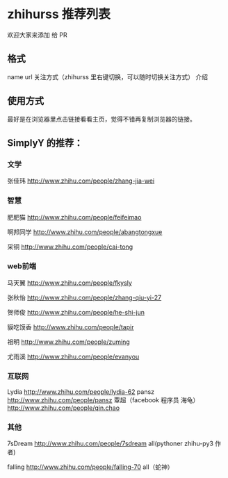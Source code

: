 # zhihurss 推荐列表

欢迎大家来添加 给 PR

## 格式
name  url  关注方式（zhihurss 里右键切换，可以随时切换关注方式） 介绍

## 使用方式
最好是在浏览器里点击链接看看主页，觉得不错再复制浏览器的链接。

## SimplyY 的推荐：

### 文学
张佳玮 http://www.zhihu.com/people/zhang-jia-wei


### 智慧

肥肥猫 http://www.zhihu.com/people/feifeimao

啊邦同学 http://www.zhihu.com/people/abangtongxue

采铜 http://www.zhihu.com/people/cai-tong


### web前端
马天翼 http://www.zhihu.com/people/fkysly

张秋怡 http://www.zhihu.com/people/zhang-qiu-yi-27


贺师俊 http://www.zhihu.com/people/he-shi-jun

貘吃馍香 http://www.zhihu.com/people/tapir

祖明 http://www.zhihu.com/people/zuming

尤雨溪 http://www.zhihu.com/people/evanyou

### 互联网
Lydia http://www.zhihu.com/people/lydia-62
pansz http://www.zhihu.com/people/pansz
覃超（facebook 程序员 海龟） http://www.zhihu.com/people/qin.chao


### 其他


7sDream http://www.zhihu.com/people/7sdream all(pythoner zhihu-py3 作者)

falling http://www.zhihu.com/people/falling-70 all（蛇神）
